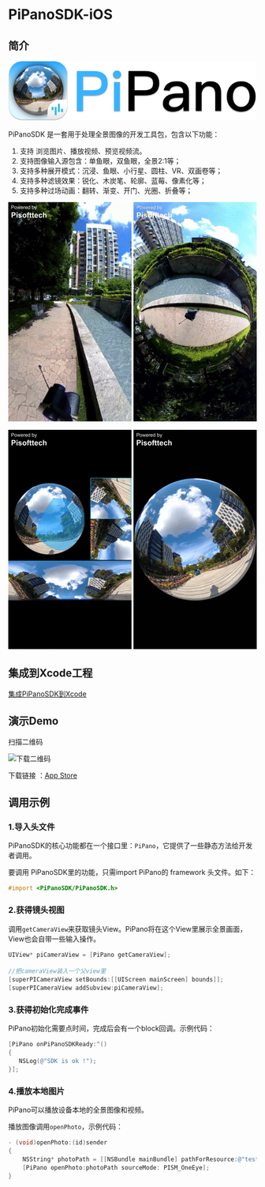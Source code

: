 # PiPanoSDK-iOS
## 简介

![LOGO](LOGO.png)

PiPanoSDK 是一套用于处理全景图像的开发工具包，包含以下功能：

1. 支持 浏览图片、播放视频、预览视频流。
2. 支持图像输入源包含：单鱼眼，双鱼眼，全景2:1等；
3. 支持多种展开模式：沉浸、鱼眼、小行星、圆柱、VR、双画卷等；
4. 支持多种滤镜效果：锐化、木炭笔、轮廓、蓝莓、像素化等；
5. 支持多种过场动画：翻转、渐变、开门、光圈、折叠等；

![沉浸](ReadmeImages/沉浸.gif) ![小行星](ReadmeImages/小行星.gif)

![综合](ReadmeImages/综合.gif) ![坠入](ReadmeImages/坠入.gif)





## 集成到Xcode工程

[集成PiPanoSDK到Xcode](https://github.com/pisofttech/pipano-sdk-ios/blob/master/integrate-into-xcode-cn.md)



## 演示Demo

扫描二维码

![下载二维码](http://fortylin-image.oss-cn-shenzhen.aliyuncs.com/doc/2017-10-13-github%E4%B8%8B%E8%BD%BD%E4%BA%8C%E7%BB%B4%E7%A0%81.png)

下载链接 ：[App Store](http://itunes.apple.com/app/id1290710793)



## 调用示例

### 1.导入头文件

PiPanoSDK的核心功能都在一个接口里：`PiPano`，它提供了一些静态方法给开发者调用。

要调用 PiPanoSDK里的功能，只需import PiPano的 framework 头文件。如下：

```objective-c
#import <PiPanoSDK/PiPanoSDK.h>
```



### 2.获得镜头视图

调用`getCameraView`来获取镜头View。PiPano将在这个View里展示全景画面，View也会自带一些输入操作。

```objective-c
UIView* piCameraView = [PiPano getCameraView];

//把cameraView装入一个父view里
[superPICameraView setBounds:[[UIScreen mainScreen] bounds]];
[superPICameraView addSubview:piCameraView];
```



### 3.获得初始化完成事件

PiPano初始化需要点时间，完成后会有一个block回调。示例代码：

```objective-c
[PiPano onPiPanoSDKReady:^()
{
   NSLog(@"SDK is ok !");
}];
```



### 4.播放本地图片

PiPano可以播放设备本地的全景图像和视频。

播放图像调用`openPhoto`，示例代码：

```objective-c
- (void)openPhoto:(id)sender
{
    NSString* photoPath = [[NSBundle mainBundle] pathForResource:@"testRes/one_eye_image" ofType:@"jpg"];
    [PiPano openPhoto:photoPath sourceMode: PISM_OneEye];
}
```

